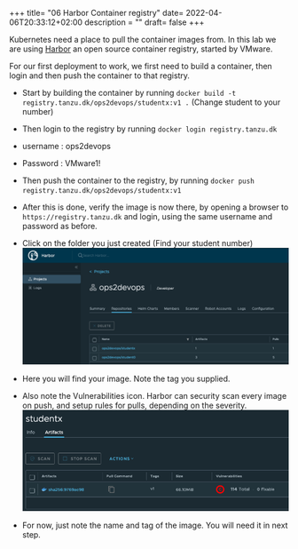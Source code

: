 +++
title= "06 Harbor Container registry"
date= 2022-04-06T20:33:12+02:00
description = ""
draft= false
+++

Kubernetes need a place to pull the container images from. In this lab we are using [Harbor](goharbor.io) an open source container registry, started by VMware. 

For our first deployment to work, we first need to build a container, then login and then push the container to that registry.

- Start by building the container by running `docker build -t registry.tanzu.dk/ops2devops/studentx:v1 .` (Change student to your number)
- Then login to the registry by running `docker login registry.tanzu.dk`
- username : ops2devops
- Password : VMware1!
- Then push the container to the registry, by running `docker push registry.tanzu.dk/ops2devops/studentx:v1`

- After this is done, verify the image is now there, by opening a browser to `https://registry.tanzu.dk` and login, using the same username and password as before.

- Click on the folder you just created (Find your student number)
![harbor](/images/harbor.png)

- Here you will find your image. Note the tag you supplied.
- Also note the Vulnerabilities icon. Harbor can security scan every image on push, and setup rules for pulls, depending on the severity.
![harbor](/images/harbor_image.png)

- For now, just note the name and tag of the image. You will need it in next step.